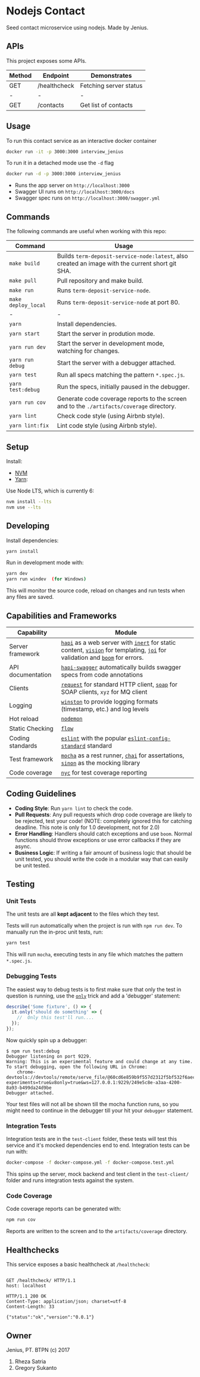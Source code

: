 # Nodejs Contact

Seed contact microservice using nodejs. Made by Jenius.

## APIs

This project exposes some APIs.

| Method | Endpoint | Demonstrates | 
|---|---|---| 
| GET | /healthcheck | Fetching server status |
| - | - | - |
| GET | /contacts | Get list of contacts |

## Usage

To run this contact service as an interactive docker container

```bash
docker run -it -p 3000:3000 interview_jenius
```

To run it in a detached mode use the `-d` flag

```bash
docker run -d -p 3000:3000 interview_jenius
```

- Runs the app server on `http://localhost:3000`
- Swagger UI runs on `http://localhost:3000/docs`
- Swagger spec runs on `http://localhost:3000/swagger.yml`

## Commands

The following commands are useful when working with this repo:

| Command | Usage |
|---------|-------|
| `make build` | Builds `term-deposit-service-node:latest`, also created an image with the current short git SHA. |
| `make pull` | Pull repository and make build. |
| `make run` | Runs `term-deposit-service-node`. |
| `make deploy_local` | Runs `term-deposit-service-node` at port 80. |
| - | - |
| `yarn` | Install dependencies. |
| `yarn start` | Start the server in prodution mode. |
| `yarn run dev` | Start the server in development mode, watching for changes. |
| `yarn run debug` | Start the server with a debugger attached. |
| `yarn test` | Run all specs matching the pattern `*.spec.js`. |
| `yarn test:debug` | Run the specs, initially paused in the debugger. |
| `yarn run cov` | Generate code coverage reports to the screen and to the `./artifacts/coverage` directory. |
| `yarn lint` | Check code style (using Airbnb style). |
| `yarn lint:fix` | Lint code style (using Airbnb style). |

## Setup

Install:

- [NVM](https://github.com/creationix/nvm)
- [Yarn](https://yarnpkg.com/en/docs/install):

Use Node LTS, which is currently 6:

```bash
nvm install --lts
nvm use --lts
```

## Developing

Install dependencies:

```bash
yarn install
```

Run in development mode with:

```bash
yarn dev
yarn run windev  (for Windows)
```

This will monitor the source code, reload on changes and run tests when any files are saved.

## Capabilities and Frameworks

|Capability|Module|
|------------------|-----------|
|Server framework|[`hapi`](https://hapijs.com/) as a web server with [`inert`](https://github.com/hapijs/inert) for static content, [`vision`](https://github.com/hapijs/vision) for templating, [`joi`](https://github.com/hapijs/joi) for validation and [`boom`](https://github.com/hapijs/boom) for errors.|
|API documentation|[`hapi-swagger`](https://github.com/glennjones/hapi-swagger) automatically builds swagger specs from code annotations|
|Clients|[`request`](https://github.com/request/request) for standard HTTP client, [`soap`](https://github.com/vpulim/node-soap) for SOAP clients, `xyz` for MQ client|
|Logging|[`winston`](https://github.com/winstonjs/winston) to provide logging formats (timestamp, etc.) and log levels|
|Hot reload|[`nodemon`](https://github.com/remy/nodemon) |
|Static Checking|[`flow`](https://flowtype.org) |
|Coding standards|[`eslint`](http://eslint.org/) with the popular [`eslint-config-standard`](http://standardjs.com/) standard |
|Test framework|[`mocha`](https://mochajs.org/) as a rest runner, [`chai`](http://chaijs.com/) for assertations, [`sinon`](http://sinonjs.org/) as the mocking library|
|Code coverage|[`nyc`](https://github.com/istanbuljs/nyc) for test coverage reporting|

## Coding Guidelines

- **Coding Style**: Run `yarn lint` to check the code.
- **Pull Requests**: Any pull requests which drop code coverage are likely to be rejected, test your code! (NOTE: completely ignored this for catching deadline. This note is only for 1.0 development, not for 2.0)
- **Error Handling**: Handlers should catch exceptions and use `boom`. Normal functions should throw exceptions or use error callbacks if they are async.
- **Business Logic**: If writing a fair amount of business logic that should be unit tested, you should write the code in a modular way that can easily be unit tested.

## Testing

### Unit Tests
The unit tests are all **kept adjacent** to the files which they test.

Tests will run automatically when the project is run with `npm run dev`. To manually run the in-proc unit tests, run:

```bash
yarn test
```

This will run `mocha`, executing tests in any file which matches the pattern `*.spec.js`.

### Debugging Tests

The easiest way to debug tests is to first make sure that only the test in question is running, use the [`only`](https://mochajs.org/#exclusive-tests) trick and add a 'debugger' statement:

```js
describe('Some fixture', () => {
  it.only('should do something' => {
    //  Only this test'll run....
  });
});
```

Now quickly spin up a debugger:

```
$ npm run test:debug
Debugger listening on port 9229.
Warning: This is an experimental feature and could change at any time.
To start debugging, open the following URL in Chrome:
    chrome-devtools://devtools/remote/serve_file/@60cd6e859b9f557d2312f5bf532f6aec5f284980/inspector.html?experiments=true&v8only=true&ws=127.0.0.1:9229/249e5c8e-a3aa-4200-8a93-b499da24d9be
Debugger attached.
```

Your test files will not all be shown till the mocha function runs, so you might need to continue in the debugger till your hit your `debugger` statement.

### Integration Tests

Integration tests are in the `test-client` folder, these tests will test this service and it's mocked dependencies end to end. Integration tests can be run with:

```bash
docker-compose -f docker-compose.yml -f docker-compose.test.yml
```

This spins up the server, mock backend and test client in the `test-client/` folder and runs integration tests against the system.

### Code Coverage


Code coverage reports can be generated with:

```bash
npm run cov
```

Reports are written to the screen and to the `artifacts/coverage` directory.

## Healthchecks

This service exposes a basic healthcheck at `/healthcheck`:

```

GET /healthcheck/ HTTP/1.1
host: localhost

HTTP/1.1 200 OK
Content-Type: application/json; charset=utf-8
Content-Length: 33

{"status":"ok","version":"0.0.1"}
```


## Owner

Jenius, PT. BTPN (c) 2017
1. Rheza Satria
2. Gregory Sukanto
